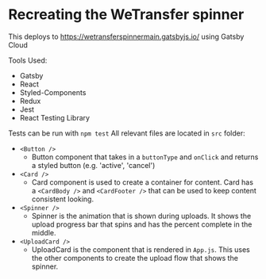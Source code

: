 # Recreating the WeTransfer spinner

This deploys to https://wetransferspinnermain.gatsbyjs.io/ using Gatsby Cloud

Tools Used:

- Gatsby
- React
- Styled-Components
- Redux
- Jest
- React Testing Library

Tests can be run with `npm test`
All relevant files are located in `src` folder:

- `<Button />`
  - Button component that takes in a `buttonType` and `onClick` and returns a styled button (e.g. 'active', 'cancel')
- `<Card />`
  - Card component is used to create a container for content. Card has a `<CardBody />` and `<CardFooter />` that can be used to keep content consistent looking.
- `<Spinner />`
  - Spinner is the animation that is shown during uploads. It shows the upload progress bar that spins and has the percent complete in the middle.
- `<UploadCard />`
  - UploadCard is the component that is rendered in `App.js`. This uses the other components to create the upload flow that shows the spinner.
